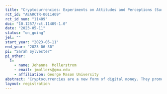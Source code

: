 ```yaml
---
title: "Cryptocurrencies: Experiments on Attitudes and Perceptions (Survey)"
rct_id: "AEARCTR-0011409"
rct_id_num: "11409"
doi: "10.1257/rct.11409-1.0"
date: "2023-05-11"
status: "on_going"
jel: ""
start_year: "2023-05-11"
end_year: "2023-06-30"
pi: "Sarah Sylvester"
pi_other:
  1:
    - name: Johanna  Mollerstrom
    - email: jmollers@gmu.edu
    - affiliation: George Mason University
abstract: "Cryptocurrencies are a new form of digital money. They promote a widespread access to financial systems but are still relatively unstudied from a consumer perspective. In this survey experiment, we examine the openness of individuals to cryptocurrencies. We evaluate un-incentivized measures of the willingness to own cryptocurrencies after receiving a positive message about them. To identify key sources or topics that encourage individuals to accept cryptocurrencies, participants will be randomly placed in one of seven treatments with different messages from government agencies and popular cryptocurrency companies. Participants read the message, then answer questions regarding their willingness to open cryptocurrencies, and their perceived advantages and disadvantages. We analyze the participants’ individual willingness to own cryptocurrencies and predict that participants in treatments with increased information in messages about cryptocurrencies will lead to an increased level of willingness to own them; specifically for those who have never owned cryptocurrencies and have low knowledge of them. Through a heterogeneity analysis, we study the difference between owners and non-owners of cryptocurrencies to understand how a higher willingness to pay for cryptocurrencies can be achieved and investigate the characteristics such as age, gender, and income, that may indicate a higher willingness to owning cryptocurrencies. For an example, we expect to see that individuals whose political affiliation lies to the right of center will be less responsive to messages that come from government sources."
layout: registration
---
```


